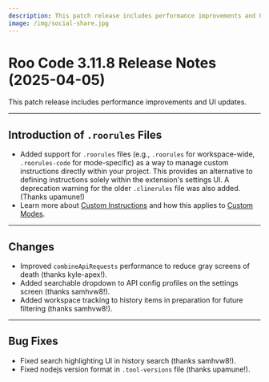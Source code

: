 ```yaml
---
description: This patch release includes performance improvements and UI updates.
image: /img/social-share.jpg
---
```


# Roo Code 3.11.8 Release Notes (2025-04-05)

This patch release includes performance improvements and UI updates.

---

## Introduction of `.roorules` Files

*   Added support for `.roorules` files (e.g., `.roorules` for workspace-wide, `.roorules-code` for mode-specific) as a way to manage custom instructions directly within your project. This provides an alternative to defining instructions solely within the extension's settings UI. A deprecation warning for the older `.clinerules` file was also added. (Thanks upamune!)
*   Learn more about [Custom Instructions](/features/custom-instructions) and how this applies to [Custom Modes](/features/custom-modes).
---

## Changes

*   Improved `combineApiRequests` performance to reduce gray screens of death (thanks kyle-apex!).
*   Added searchable dropdown to API config profiles on the settings screen (thanks samhvw8!).
*   Added workspace tracking to history items in preparation for future filtering (thanks samhvw8!).
---

## Bug Fixes

*   Fixed search highlighting UI in history search (thanks samhvw8!).
*   Fixed nodejs version format in `.tool-versions` file (thanks upamune!).